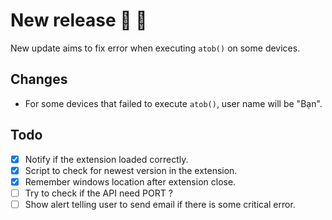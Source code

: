 # New release 🎉 🎉

New update aims to fix error when executing `atob()` on some devices.

## Changes

- For some devices that failed to execute `atob()`, user name will be "Bạn".

## Todo

- [x] Notify if the extension loaded correctly.
- [x] Script to check for newest version in the extension.
- [x] Remember windows location after extension close.
- [ ] Try to check if the API need PORT ?
- [ ] Show alert telling user to send email if there is some critical error.
